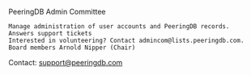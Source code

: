 PeeringDB Admin Committee

    Manage administration of user accounts and PeeringDB records.
    Answers support tickets
    Interested in volunteering? Contact admincom@lists.peeringdb.com.
    Board members Arnold Nipper (Chair)
    
Contact: support@peeringdb.com
